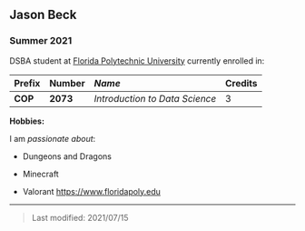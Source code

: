 ## Jason Beck

### Summer 2021 

DSBA student at [Florida Polytechnic University](https://www.floridapoly.edu) currently enrolled in: 


|**Prefix** |**Number** | _Name_                         |Credits|
|:----------|:----------|:-------------------------------|:------|
|**COP**    |**2073**   | _Introduction to Data Science_ |3      |

**Hobbies:**

I am _passionate about_: 

- Dungeons and Dragons

- Minecraft

- Valorant <https://www.floridapoly.edu>

***

> Last modified: 2021/07/15

